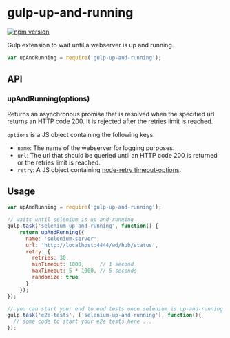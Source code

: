 # gulp-up-and-running
[![npm version](https://badge.fury.io/js/gulp-up-and-running.svg)](https://badge.fury.io/js/gulp-up-and-running)

Gulp extension to wait until a webserver is up and running.

```javascript
var upAndRunning = require('gulp-up-and-running');
```

## API

### upAndRunning(options)
Returns an asynchronous promise that is resolved when the specified url returns an HTTP code 200. It is rejected after the retries limit is reached.

`options` is a JS object containing the following keys:
* `name`: The name of the webserver for logging purposes.
* `url`: The url that should be queried until an HTTP code 200 is returned or the retries limit is reached.
* `retry`: A JS object containing [node-retry timeout-options](https://github.com/tim-kos/node-retry/tree/0.6.0#retrytimeoutsoptions).

## Usage
```javascript
var upAndRunning = require('gulp-up-and-running');

// waits until selenium is up-and-running
gulp.task('selenium-up-and-running', function() {
    return upAndRunning({
      name: 'selenium-server',
      url: 'http://localhost:4444/wd/hub/status',
      retry: {
        retries: 30,
        minTimeout: 1000,     // 1 second
        maxTimeout: 5 * 1000, // 5 seconds
        randomize: true
      }
    });
});

// you can start your end to end tests once selenium is up-and-running
gulp.task('e2e-tests', ['selenium-up-and-running'], function(){ 
  // some code to start your e2e tests here ...
});
```
